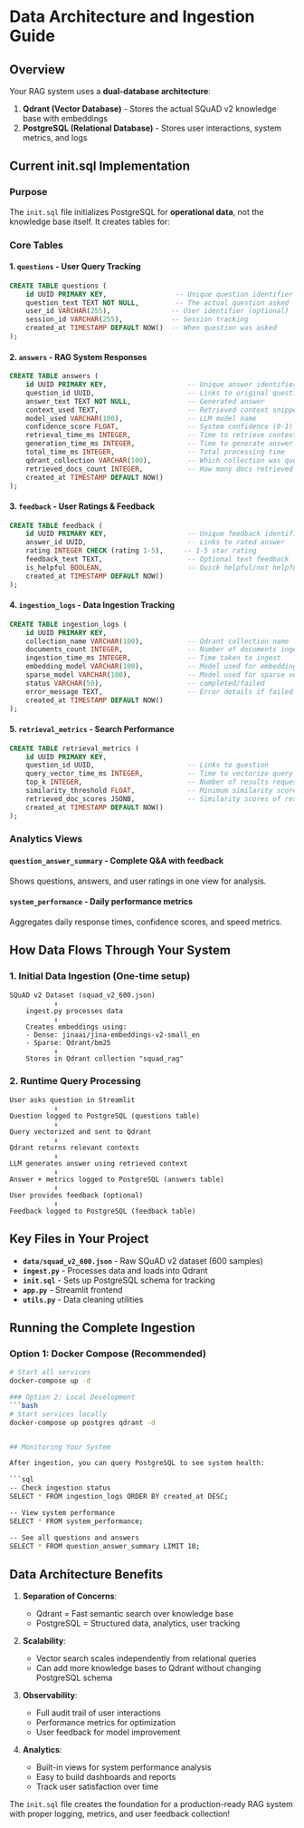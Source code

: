 # Data Architecture and Ingestion Guide

## Overview

Your RAG system uses a **dual-database architecture**:

1. **Qdrant (Vector Database)** - Stores the actual SQuAD v2 knowledge base with embeddings
2. **PostgreSQL (Relational Database)** - Stores user interactions, system metrics, and logs

## Current init.sql Implementation

### Purpose
The `init.sql` file initializes PostgreSQL for **operational data**, not the knowledge base itself. It creates tables for:

### Core Tables

#### 1. `questions` - User Query Tracking
```sql
CREATE TABLE questions (
    id UUID PRIMARY KEY,                 -- Unique question identifier
    question_text TEXT NOT NULL,         -- The actual question asked
    user_id VARCHAR(255),               -- User identifier (optional)
    session_id VARCHAR(255),            -- Session tracking
    created_at TIMESTAMP DEFAULT NOW()  -- When question was asked
);
```

#### 2. `answers` - RAG System Responses
```sql
CREATE TABLE answers (
    id UUID PRIMARY KEY,                    -- Unique answer identifier
    question_id UUID,                       -- Links to original question
    answer_text TEXT NOT NULL,              -- Generated answer
    context_used TEXT,                      -- Retrieved context snippets
    model_used VARCHAR(100),                -- LLM model name
    confidence_score FLOAT,                 -- System confidence (0-1)
    retrieval_time_ms INTEGER,              -- Time to retrieve context
    generation_time_ms INTEGER,             -- Time to generate answer
    total_time_ms INTEGER,                  -- Total processing time
    qdrant_collection VARCHAR(100),         -- Which collection was queried
    retrieved_docs_count INTEGER,           -- How many docs retrieved
    created_at TIMESTAMP DEFAULT NOW()
);
```

#### 3. `feedback` - User Ratings & Feedback
```sql
CREATE TABLE feedback (
    id UUID PRIMARY KEY,                    -- Unique feedback identifier
    answer_id UUID,                         -- Links to rated answer
    rating INTEGER CHECK (rating 1-5),     -- 1-5 star rating
    feedback_text TEXT,                     -- Optional text feedback
    is_helpful BOOLEAN,                     -- Quick helpful/not helpful
    created_at TIMESTAMP DEFAULT NOW()
);
```

#### 4. `ingestion_logs` - Data Ingestion Tracking
```sql
CREATE TABLE ingestion_logs (
    id UUID PRIMARY KEY,
    collection_name VARCHAR(100),           -- Qdrant collection name
    documents_count INTEGER,                -- Number of documents ingested
    ingestion_time_ms INTEGER,              -- Time taken to ingest
    embedding_model VARCHAR(100),           -- Model used for embeddings
    sparse_model VARCHAR(100),              -- Model used for sparse vectors
    status VARCHAR(50),                     -- completed/failed
    error_message TEXT,                     -- Error details if failed
    created_at TIMESTAMP DEFAULT NOW()
);
```

#### 5. `retrieval_metrics` - Search Performance
```sql
CREATE TABLE retrieval_metrics (
    id UUID PRIMARY KEY,
    question_id UUID,                       -- Links to question
    query_vector_time_ms INTEGER,           -- Time to vectorize query
    top_k INTEGER,                          -- Number of results requested
    similarity_threshold FLOAT,             -- Minimum similarity score
    retrieved_doc_scores JSONB,             -- Similarity scores of results
    created_at TIMESTAMP DEFAULT NOW()
);
```

### Analytics Views

#### `question_answer_summary` - Complete Q&A with feedback
Shows questions, answers, and user ratings in one view for analysis.

#### `system_performance` - Daily performance metrics
Aggregates daily response times, confidence scores, and speed metrics.

## How Data Flows Through Your System

### 1. **Initial Data Ingestion** (One-time setup)

```
SQuAD v2 Dataset (squad_v2_600.json)
           ↓
    ingest.py processes data
           ↓
    Creates embeddings using:
    - Dense: jinaai/jina-embeddings-v2-small_en  
    - Sparse: Qdrant/bm25
           ↓
    Stores in Qdrant collection "squad_rag"
```

### 2. **Runtime Query Processing**

```
User asks question in Streamlit
           ↓
Question logged to PostgreSQL (questions table)
           ↓
Query vectorized and sent to Qdrant
           ↓
Qdrant returns relevant contexts
           ↓
LLM generates answer using retrieved context
           ↓
Answer + metrics logged to PostgreSQL (answers table)
           ↓
User provides feedback (optional)
           ↓
Feedback logged to PostgreSQL (feedback table)
```

## Key Files in Your Project

- **`data/squad_v2_600.json`** - Raw SQuAD v2 dataset (600 samples)
- **`ingest.py`** - Processes data and loads into Qdrant
- **`init.sql`** - Sets up PostgreSQL schema for tracking
- **`app.py`** - Streamlit frontend
- **`utils.py`** - Data cleaning utilities

## Running the Complete Ingestion

### Option 1: Docker Compose (Recommended)
```bash
# Start all services
docker-compose up -d

### Option 2: Local Development
```bash
# Start services locally
docker-compose up postgres qdrant -d


## Monitoring Your System

After ingestion, you can query PostgreSQL to see system health:

```sql
-- Check ingestion status
SELECT * FROM ingestion_logs ORDER BY created_at DESC;

-- View system performance
SELECT * FROM system_performance;

-- See all questions and answers
SELECT * FROM question_answer_summary LIMIT 10;
```

## Data Architecture Benefits

1. **Separation of Concerns**: 
   - Qdrant = Fast semantic search over knowledge base
   - PostgreSQL = Structured data, analytics, user tracking

2. **Scalability**: 
   - Vector search scales independently from relational queries
   - Can add more knowledge bases to Qdrant without changing PostgreSQL schema

3. **Observability**: 
   - Full audit trail of user interactions
   - Performance metrics for optimization
   - User feedback for model improvement

4. **Analytics**: 
   - Built-in views for system performance analysis
   - Easy to build dashboards and reports
   - Track user satisfaction over time

The `init.sql` file creates the foundation for a production-ready RAG system with proper logging, metrics, and user feedback collection!
